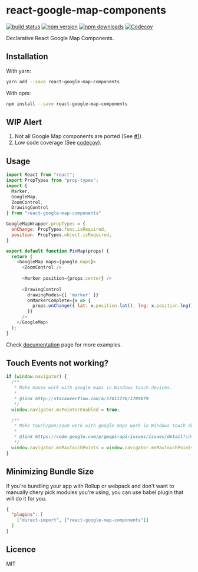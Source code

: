 # **react-google-map-components**

[![build status](https://img.shields.io/travis/umidbekkarimov/react-google-map-components/master.svg?style=flat-square)](https://travis-ci.org/umidbekkarimov/react-google-map-components)
[![npm version](https://img.shields.io/npm/v/react-google-map-components.svg?style=flat-square)](https://www.npmjs.com/package/react-google-map-components)
[![npm downloads](https://img.shields.io/npm/dm/react-google-map-components.svg?style=flat-square)](https://www.npmjs.com/package/react-google-map-components)
[![Codecov](https://img.shields.io/codecov/c/gh/umidbekkarimov/react-google-map-components.svg?style=flat-square)](https://codecov.io/gh/umidbekkarimov/react-google-map-components)

Declarative React Google Map Components.

## Installation

With yarn:


```bash
yarn add --save react-google-map-components
```

With npm:


```bash
npm install --save react-google-map-components
```

## WIP Alert

1. Not all Google Map components are ported (See [#1](https://github.com/umidbekkarimov/react-google-map-components/issues/1)).
2. Low code coverage (See [codecov](https://codecov.io/gh/umidbekkarimov/react-google-map-components)). 

## Usage

```javascript
import React from "react";
import PropTypes from "prop-types";
import {
  Marker,
  GoogleMap, 
  ZoomControl, 
  DrawingControl
} from "react-google-map-components"

GoogleMapWrapper.propTypes = {
  onChange: PropTypes.func.isRequired,
  position: PropTypes.object.isRequired,
}

export default function PinMap(props) {
  return (
    <GoogleMap maps={google.maps}>
      <ZoomControl />
    
      <Marker position={props.center} />  
    
      <DrawingControl 
        drawingModes={[ 'marker' ]}
        onMarkerComplete={x => {
          props.onChange({ lat: x.position.lat(), lng: x.position.lng() })
        }}
      />
    </GoogleMap>
  );
}
```

Check [documentation](http://umidbekkarimov.github.io/react-google-map-components) page for more examples.

## Touch Events not working?

```javascript
if (window.navigator) {
  /**
   * Make mouse work with google maps in Windows touch devices.
   *
   * @link http://stackoverflow.com/a/37611736/1709679
   */
  window.navigator.msPointerEnabled = true;

  /**
   * Make touch/pan/zoom work with google maps work in Windows touch devices.
   *
   * @link https://code.google.com/p/gmaps-api-issues/issues/detail?id=6425
   */
  window.navigator.msMaxTouchPoints = window.navigator.msMaxTouchPoints || 2;
}
```

## Minimizing Bundle Size

If you're bundling your app with Rollup or webpack and don't want to manually chery pick modules you're using, you can use babel plugin that will do it for you.

```json
{
  "plugins": [
    ["direct-import", ["react-google-map-components"]]
  ]
}
```

## Licence

MIT